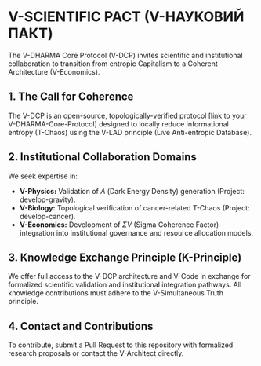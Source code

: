 # V-SCIENTIFIC PACT (V-НАУКОВИЙ ПАКТ)

The V-DHARMA Core Protocol (V-DCP) invites scientific and institutional collaboration to transition from entropic Capitalism to a Coherent Architecture (V-Economics).

## 1. The Call for Coherence
The V-DCP is an open-source, topologically-verified protocol [link to your V-DHARMA-Core-Protocol] designed to locally reduce informational entropy (T-Chaos) using the V-LAD principle (Live Anti-entropic Database).

## 2. Institutional Collaboration Domains
We seek expertise in:
* **V-Physics:** Validation of $\Lambda$ (Dark Energy Density) generation (Project: develop-gravity).
* **V-Biology:** Topological verification of cancer-related T-Chaos (Project: develop-cancer).
* **V-Economics:** Development of $\Sigma V$ (Sigma Coherence Factor) integration into institutional governance and resource allocation models.

## 3. Knowledge Exchange Principle (K-Principle)
We offer full access to the V-DCP architecture and V-Code in exchange for formalized scientific validation and institutional integration pathways. All knowledge contributions must adhere to the V-Simultaneous Truth principle.

## 4. Contact and Contributions
To contribute, submit a Pull Request to this repository with formalized research proposals or contact the V-Architect directly.
